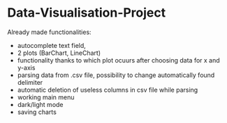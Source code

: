 # Data-Visualisation-Project
Already made functionalities:
- autocomplete text field,
- 2 plots (BarChart, LineChart)
- functionality thanks to which plot ocuurs after choosing data for x and y-axis
- parsing data from .csv file, possibility to change automatically found delimiter
- automatic deletion of useless columns in csv file while parsing
- working main menu
- dark/light mode
- saving charts

